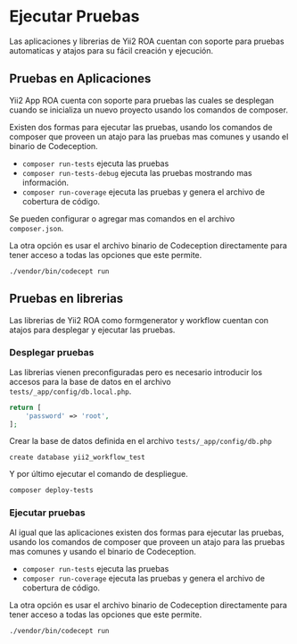 Ejecutar Pruebas
================

Las aplicaciones y librerias de Yii2 ROA cuentan con soporte para pruebas
automaticas y atajos para su fácil creación y ejecución.

Pruebas en Aplicaciones
-----------------------

Yii2 App ROA cuenta con soporte para pruebas las cuales se desplegan cuando
se inicializa un nuevo proyecto usando los comandos de composer.

Existen dos formas para ejecutar las pruebas, usando los comandos de composer
que proveen un atajo para las pruebas mas comunes y usando el binario de
Codeception.

- `composer run-tests` ejecuta las pruebas
- `composer run-tests-debug` ejecuta las pruebas mostrando mas información.
- `composer run-coverage`  ejecuta las pruebas y genera el archivo de cobertura
  de código.

Se pueden configurar o agregar mas comandos en el archivo `composer.json`.

La otra opción es usar el archivo binario de Codeception directamente para tener
acceso a todas las opciones que este permite.

`./vendor/bin/codecept run`

Pruebas en librerias
--------------------

Las librerias de Yii2 ROA como formgenerator y workflow cuentan con atajos para
desplegar y ejecutar las pruebas.

### Desplegar pruebas

Las librerias vienen preconfiguradas pero es necesario introducir los accesos
para la base de datos en el archivo `tests/_app/config/db.local.php`.

```php
return [
    'password' => 'root',
];
```

Crear la base  de datos definida en el archivo `tests/_app/config/db.php`

`create database yii2_workflow_test`

Y por último ejecutar el comando de despliegue.

`composer deploy-tests`

### Ejecutar pruebas

Al igual que las aplicaciones existen dos formas para ejecutar las pruebas,
usando los comandos de composer que proveen un atajo para las pruebas mas
comunes y usando el binario de Codeception.

- `composer run-tests` ejecuta las pruebas
- `composer run-coverage`  ejecuta las pruebas y genera el archivo de cobertura
  de código.

La otra opción es usar el archivo binario de Codeception directamente para tener
acceso a todas las opciones que este permite.

`./vendor/bin/codecept run`
